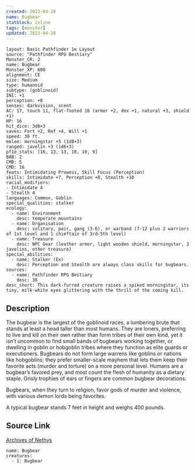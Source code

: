 ```yaml
---
created: 2023-04-28
name: Bugbear
statblock: inline
tags: [monster]
updated: 2023-04-28
---
```

```statblock
layout: Basic Pathfinder 1e Layout
source: "Pathfinder RPG Bestiary"
Monster_CR: 2
name: Bugbear
Monster_XP: 600
alignment: CE
size: Medium
type: humanoid
subtype: (goblinoid)
INI: +1
perception: +8
senses: darkvision, scent
AC: 17, touch 11, flat-footed 16 (armor +2, dex +1, natural +3, shield +1)
HP: 16
hit_dice: 3d8+3
saves: Fort +2, Ref +4, Will +1
speed: 30 ft.
melee: morningstar +5 (1d8+3)
ranged: javelin +3 (1d6+3)
pf1e_stats: [16, 13, 13, 10, 10, 9]
BAB: 2
CMB: 5
CMD: 16
feats: Intimidating Prowess, Skill Focus (Perception)
skills: Intimidate +7, Perception +8, Stealth +10
racial_modifiers:
- Intimidate 4
- Stealth 4
languages: Common, Goblin
special_qualities: stalker
ecology:
  - name: Environment
    desc: temperate mountains
  - name: Organisation
    desc: solitary, pair, gang (3-6), or warband (7-12 plus 2 warriors of 1st level and 1 chieftain of 3rd-5th level)
  - name: Treasure
    desc: NPC Gear (leather armor, light wooden shield, morningstar, 3 javelins, other treasure)
special_abilities:
  - name: Stalker (Ex)
    desc: Perception and Stealth are always class skills for bugbears.
sources:
  - name: Pathfinder RPG Bestiary
    desc: 38
desc_short: This dark-furred creature raises a spiked morningstar, its tiny, milk-white eyes glittering with the thrill of the coming kill.
```
## Description
The bugbear is the largest of the goblinoid races, a lumbering brute that stands at least a head taller than most humans. They are loners, preferring to live and kill on their own rather than form tribes of their own kind, yet it isn’t uncommon to find small bands of bugbears working together, or dwelling in goblin or hobgoblin tribes where they function as elite guards or executioners. Bugbears do not form large warrens like goblins or nations like hobgoblins; they prefer smaller-scale mayhem that lets them keep their favorite acts (murder and torture) on a more personal level. Humans are a bugbear’s favored prey, and most count the flesh of humanity as a dietary staple. Grisly trophies of ears or fingers are common bugbear decorations.

Bugbears, when they turn to religion, favor gods of murder and violence, with various demon lords being favorites.

A typical bugbear stands 7 feet in height and weighs 400 pounds.
## Source Link
[Archives of Nethys](https://aonprd.com/MonsterDisplay.aspx?ItemName=Bugbear)
```encounter-table
name: Bugbear
creatures:
  - 1: Bugbear
```
